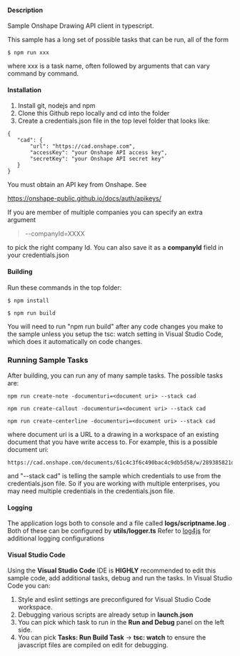 #### Description
Sample Onshape Drawing API client in typescript.

This sample has a long set of possible tasks that can be run, all of the form

	$ npm run xxx

where xxx is a task name, often followed by arguments that can vary command by command.

#### Installation

1. Install git, nodejs and npm
1. Clone this Github repo locally and cd into the folder
1. Create a credentials.json file in the top level folder that looks like:

```
{
   "cad": {
       "url": "https://cad.onshape.com",
       "accessKey": "your Onshape API access key",
       "secretKey": "your Onshape API secret key"
   }
}
```

You must obtain an API key from Onshape.  See

https://onshape-public.github.io/docs/auth/apikeys/

If you are member of multiple companies you can specify an extra argument

>  --companyId=XXXX

to pick the right company Id. You can also save it as a **companyId** field in your credentials.json

#### Building

Run these commands in the top folder:

    $ npm install

    $ npm run build
    
You will need to run "npm run build" after any code changes you make to the sample unless you setup the tsc: watch setting in Visual Studio Code, which does it automatically on code changes.
    
### Running Sample Tasks
After building, you can run any of many sample tasks.  The possible tasks are:


```
npm run create-note -documenturi=<document uri> --stack cad

npm run create-callout -documenturi=<document uri> --stack cad

npm run create-centerline -documenturi=<document uri> --stack cad
```

where document uri is a URL to a drawing in a workspace of an existing document that you have write access to.  For example, this is a possible document uri:

```
https://cad.onshape.com/documents/61c4c3f6c490bac4c9db5d58/w/289385821d88d91849a7cd70/e/ae3c0bd456a8cd3f3d40dddc
```

and "--stack cad" is telling the sample which credentials to use from the credentials.json file.  So if you are working with multiple enterprises, you may need multiple credentials in the credentials.json file.

#### Logging

The application logs both to console and a file called **logs/scriptname.log** . Both of these can be configured by **utils/logger.ts**
Refer to [log4js](https://log4js-node.github.io/log4js-node/) for additional logging configurations


#### Visual Studio Code

Using the **Visual Studio Code** IDE is **HIGHLY** recommended to edit this sample code, add additional tasks, debug and run the tasks.  In Visual Studio Code you can:

1. Style and eslint settings are preconfigured for Visual Studio Code workspace.
2. Debugging various scripts are already setup in **launch.json**
3. You can pick which task to run in the **Run and Debug** panel on the left side.
3. You can pick **Tasks: Run Build Task** -> **tsc: watch** to ensure the javascript files are compiled on edit for debugging.
